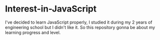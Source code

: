 # Interest-in-JavaScript
I've decided to learn JavaScript properly, I studied it during my 2 years of engineering school but I didn't like it. So this repository gonna be about my learning progress and level.

